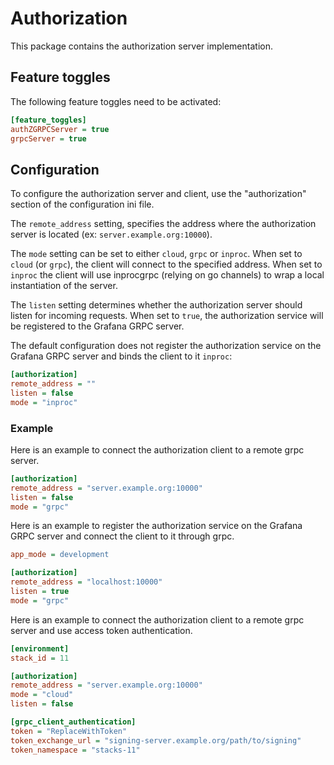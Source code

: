 # Authorization

This package contains the authorization server implementation.

## Feature toggles

The following feature toggles need to be activated:

``` ini
[feature_toggles]
authZGRPCServer = true
grpcServer = true
```

## Configuration

To configure the authorization server and client, use the "authorization" section of the configuration ini file.

The `remote_address` setting, specifies the address where the authorization server is located (ex: `server.example.org:10000`).

The `mode` setting can be set to either `cloud`, `grpc` or `inproc`. When set to `cloud` (or `grpc`), the client will connect to the specified address. When set to `inproc` the client will use inprocgrpc (relying on go channels) to wrap a local instantiation of the server.

The `listen` setting determines whether the authorization server should listen for incoming requests. When set to `true`, the authorization service will be registered to the Grafana GRPC server.

The default configuration does not register the authorization service on the Grafana GRPC server and binds the client to it `inproc`:

``` ini
[authorization]
remote_address = ""
listen = false
mode = "inproc"
```

### Example

Here is an example to connect the authorization client to a remote grpc server.

``` ini
[authorization]
remote_address = "server.example.org:10000"
listen = false
mode = "grpc"
```

Here is an example to register the authorization service on the Grafana GRPC server and connect the client to it through grpc.

``` ini
app_mode = development

[authorization]
remote_address = "localhost:10000"
listen = true
mode = "grpc"
```

Here is an example to connect the authorization client to a remote grpc server and use access token authentication.

``` ini
[environment]
stack_id = 11

[authorization]
remote_address = "server.example.org:10000"
mode = "cloud"
listen = false

[grpc_client_authentication]
token = "ReplaceWithToken"
token_exchange_url = "signing-server.example.org/path/to/signing"
token_namespace = "stacks-11"
```

